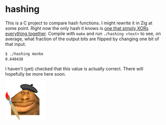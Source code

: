 hashing
=======

This is a C project to compare hash functions. I might rewrite it in Zig at some point. Right now the only hash it knows is [one that simply XORs everything together](./xor.c). Compile with `make` and run `./hashing <text>` to see, on average, what fraction of the output bits are flipped by changing one bit of that input.

```sh
$ ./hashing monke
0.648438
```

I haven't (yet) checked that this value is actually correct. There will hopefully be more here soon.

![a man with a beret and a paintbrush](./artistraf.png)
